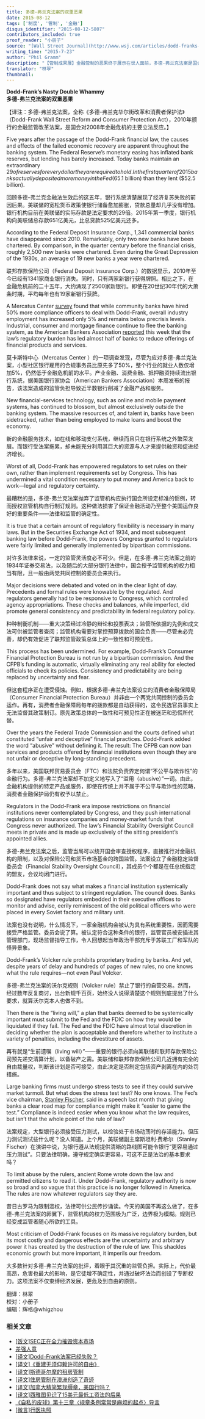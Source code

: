 ```yaml
---
title: 多德-弗兰克法案的双重恶果
date: 2015-08-12
tags: ['制度', '管制', '金融']
disqus_identifier: "2015-08-12-5807"
contributors_included: true
proof_reader: "小册子"
source: "[Wall Street Journal‎](http://www.wsj.com/articles/dodd-franks-nasty-double-whammy-1437692851)"
writing_time: "2015-7-23"
author: "Phil Gramm"
description: "【管制成果展】金融管制的恶果终于展示在世人面前，多德-弗兰克法案是国会对金融危机的主要立法反应，目标之一据说是要避免“大而不倒”的局面，而实际上它正在将小银行排挤出市场，法案唯一的成果，是满足了灾难之际人们期盼镇腹“做点什么”的愿望。"
translator: "林翠"
thumbnail:
---
```


**Dodd-Frank’s Nasty Double Whammy**  
**多德-弗兰克法案的双重恶果**

【译注：多德-弗兰克法案，全称《多德-弗兰克华尔街改革和消费者保护法》（Dodd-Frank Wall Street Reform and Consumer Protection Act），2010年颁行的金融监管改革法案，是国会对2008年金融危机的主要立法反应。】

Five years after the passage of the Dodd-Frank financial law, the causes and effects of the failed economic recovery are apparent throughout the banking system. The Federal Reserve’s monetary easing has inflated bank reserves, but lending has barely increased. Today banks maintain an extraordinary $29 of reserves for every dollar they are required to hold. In the first quarter of 2015 banks actually deposited more money in the Fed ($65.1 billion) than they lent ($52.5 billion).

回顾多德-弗兰克金融法生效后的这五年，银行系统清楚展现了经济复苏失败的前因后果。美联储的宽松货币政策使银行储备愈加膨胀，贷款总量却几乎没有增加。银行机构目前在美联储的实际存款是法定要求的29倍。2015年第一季度，银行机构向美联储总存款651亿美元，比总贷款525亿美元还多。

According to the Federal Deposit Insurance Corp., 1,341 commercial banks have disappeared since 2010. Remarkably, only two new banks have been chartered. By comparison, in the quarter century before the financial crisis, roughly 2,500 new banks were chartered. Even during the Great Depression of the 1930s, an average of 19 new banks a year were chartered.

联邦存款保险公司（Federal Deposit Insurance Corp.）的数据显示，2010年至今已经有1341家商业银行消失。同时，只有两家新银行获得牌照。相比之下，在金融危机前的二十五年，大约涌现了2500家新银行。即使在20世纪30年代的大萧条时期，平均每年也有19家新银行获牌。

A Mercatus Center [survey](http://mercatus.org/publication/how-are-small-banks-faring-under-dodd-frank) found that while community banks have hired 50% more compliance officers to deal with Dodd-Frank, overall industry employment has increased only 5% and remains below precrisis levels. Industrial, consumer and mortgage finance continue to flee the banking system, as the American Bankers Association [reported](http://www.aba.com/Tools/Ebulletins/Newsbytes/Pages/NewsBytes-Display.aspx?WebId=d18a8e28-6914-43dd-b354-949fc90ef976&ListId=1897346d-aa69-4732-8600-71c93ee94f1c&ItemID=3356) this week that the law’s regulatory burden has led almost half of banks to reduce offerings of financial products and services.

莫卡斯特中心（Mercatus Center ）的一项调查发现，尽管为应对多德-弗兰克法案，小型社区银行雇用的合规事务员比原先多了50%，整个行业的就业人数仅增加5%，仍然低于金融危机前的水平。产业金融、消费金融、抵押融资持续流出银行系统，据美国银行家协会（American Bankers Association）本周发布的报告，该法案造成的监管负担导致近半数银行削减了金融产品和服务。

New financial-services technology, such as online and mobile payment systems, has continued to blossom, but almost exclusively outside the banking system. The massive resources of, and talent in, banks have been sidetracked, rather than being employed to make loans and boost the economy.

新的金融服务技术，如在线和移动支付系统，继续而且只在银行系统之外繁荣发展。而银行受法案拖累，却未能充分利用其巨大的资源与人才来提供融资和促进经济增长。

Worst of all, Dodd-Frank has empowered regulators to set rules on their own, rather than implement requirements set by Congress. This has undermined a vital condition necessary to put money and America back to work—legal and regulatory certainty.

最糟糕的是，多德-弗兰克法案抛弃了监管机构应执行国会所设定标准的惯例，转而授权监管机构自行制订规则。这种做法损害了保证金融活动乃至整个美国运作良好的重要条件——法律和监管的确定性。

It is true that a certain amount of regulatory flexibility is necessary in many laws. But in the Securities Exchange Act of 1934, and most subsequent banking law before Dodd-Frank, the powers Congress granted to regulators were fairly limited and generally implemented by bipartisan commissions.

对许多法律来说，一定的监管灵活度必不可少。但是，在多德-弗兰克法案之前的1934年证券交易法，以及随后的大部分银行法律中，国会授予监管机构的权力相当有限，且一般由两党共同控制的委员会来执行。

Major decisions were debated and voted on in the clear light of day. Precedents and formal rules were knowable by the regulated. And regulators generally had to be responsive to Congress, which controlled agency appropriations. These checks and balances, while imperfect, did promote general consistency and predictability in federal regulatory policy.

种种制衡机制——重大决策经过冷静的辩论和投票表决；监管所依据的先例和成文法可供被监管者查阅；监管机构需要对掌控预算拨款的国会负责——尽管未必完善，却仍有效促进了联邦监管政策总体上的一致性和可预见性。

This process has been undermined. For example, Dodd-Frank’s Consumer Financial Protection Bureau is not run by a bipartisan commission. And the CFPB’s funding is automatic, virtually eliminating any real ability for elected officials to check its policies. Consistency and predictability are being replaced by uncertainty and fear.

但这套程序正在遭受侵蚀。例如，根据多德-弗兰克法案设立的消费者金融保障局（Consumer Financial Protection Bureau）并非由一个两党共同控制的委员会运作。再有，消费者金融保障局每年的拨款都是自动获得的，这令民选官员事实上无法监督其政策制订。原先政策总体的一致性和可预见性正在被迷茫和恐慌所代替。

Over the years the Federal Trade Commission and the courts defined what constituted “unfair and deceptive” financial practices. Dodd-Frank added the word “abusive” without defining it. The result: The CFPB can now ban services and products offered by financial institutions even though they are not unfair or deceptive by long-standing precedent.

多年以来，美国联邦贸易委员会（FTC）和法院负责界定何谓“不公平与欺诈性”的金融行为。多德-弗兰克法案却不加定义地写入了“滥用（abusive）”一词。由此，金融机构提供的特定产品或服务，即使在传统上并不属于不公平与欺诈性的范畴，消费者金融保护局仍有权予以禁止。

Regulators in the Dodd-Frank era impose restrictions on financial institutions never contemplated by Congress, and they push international regulations on insurance companies and money-market funds that Congress never authorized. The law’s Financial Stability Oversight Council meets in private and is made up exclusively of the sitting president’s appointed allies.

多德-弗兰克法案之后，监管当局可以绕开国会审查授权程序，直接推行对金融机构的限制，以及对保险公司和货币市场基金的跨国监管。法案设立了金融稳定监督委员会（Financial Stability Oversight Council），其成员个个都是在任总统指定的盟友，会议均闭门进行。

Dodd-Frank does not say what makes a financial institution systemically important and thus subject to stringent regulation. The council does. Banks so designated have regulators embedded in their executive offices to monitor and advise, eerily reminiscent of the old political officers who were placed in every Soviet factory and military unit.

法案也没有说明，什么情况下，一家金融机构会被认为具有系统重要性，因而需要接受严格监管。委员会说了算。被认定符合这种条件的银行，监管官员被安插进其管理部门，现场监督指导工作，令人回想起当年政治干部充斥于苏联工厂和军队的怪异景象。

Dodd-Frank’s Volcker rule prohibits proprietary trading by banks. And yet, despite years of delay and hundreds of pages of new rules, no one knows what the rule requires—not even Paul Volcker.

多德-弗兰克法案的沃尔克规则（Volcker rule）禁止了银行的自营交易。然而，经过数年反复商讨，出台新规千百页，始终没人说得清楚这个规则到底提出了什么要求，就算沃尔克本人也做不到。

Then there is the “living will,” a plan that banks deemed to be systemically important must submit to the Fed and the FDIC on how they would be liquidated if they fail. The Fed and the FDIC have almost total discretion in deciding whether the plan is acceptable and therefore whether to institute a variety of penalties, including the divestiture of assets.

再有就是“生前遗嘱（living will）”——重要的银行必须向美联储和联邦存款保险公司预先递交清算计划，以备破产之需。美联储和联邦存款保险公司几近拥有完全的自由裁量权，判断该计划是否可接受，由此决定是否制定包括资产剥离在内的处罚措施。

Large banking firms must undergo stress tests to see if they could survive market turmoil. But what does the stress test test? No one knows. The Fed’s vice chairman, [Stanley Fischer](http://topics.wsj.com/person/F/Stanley-Fischer/6595), said in a speech last month that giving banks a clear road map for compliance might make it “easier to game the test.” Compliance is indeed easier when you know what the law requires, but isn’t that the whole point of the rule of law?

法案规定，大型银行必须接受压力测试，以检验处于市场动荡时的存活能力。但压力测试测试些什么呢？没人知道。上个月，美联储副主席斯坦利·费希尔（Stanley Fischer）在演讲中说，为银行遵从法规提供清晰的路线图可能令银行“更容易通过压力测试”。只要法律明确，遵守规定确实更容易，可这不正是法治的基本要求吗？

To limit abuse by the rulers, ancient Rome wrote down the law and permitted citizens to read it. Under Dodd-Frank, regulatory authority is now so broad and so vague that this practice is no longer followed in America. The rules are now whatever regulators say they are.

昔日古罗马为限制滥权，法律可供公民传抄诵读。今天的美国不再这么做了，在多德-弗兰克法案的卵翼下，监管机构的权力范围极为广泛，边界极为模糊。规则已经变成监管者随心所欲的工具。

Most criticism of Dodd-Frank focuses on its massive regulatory burden, but its most costly and dangerous effects are the uncertainty and arbitrary power it has created by the destruction of the rule of law. This shackles economic growth but more important, it imperils our freedom.

大多数针对多德-弗兰克法案的批评，着眼于其沉重的监管负担。实际上，代价最高昂，危害也最大的影响，是它徒增不确定性，并通过破坏法治而创设了专断权力。这项法案不仅束缚经济发展，更危及到自由的原则。


翻译：林翠  
校对：小册子  
编辑：辉格@whigzhou


### 相关文章

* [[饭文]SEC正在全力摧毁资本市场](https://headsalon.org/archives/4279.html "[饭文]SEC正在全力摧毁资本市场")
* [差强人意](https://headsalon.org/archives/7129.html "差强人意")
* [[译文]Dodd-Frank法案已经失败？](https://headsalon.org/archives/6449.html "[译文]Dodd-Frank法案已经失败？")
* [[译文]《重建无须仰赖许可的自由》](https://headsalon.org/archives/6290.html "[译文]《重建无须仰赖许可的自由》")
* [[译文]斯德哥尔摩的租房管制](https://headsalon.org/archives/5805.html "[译文]斯德哥尔摩的租房管制")
* [[译文]住房管制在澳洲创造了奇迹](https://headsalon.org/archives/5772.html "[译文]住房管制在澳洲创造了奇迹")
* [[译文]加拿大精简繁规缛章，美国行吗？](https://headsalon.org/archives/5756.html "[译文]加拿大精简繁规缛章，美国行吗？")
* [[译文]西雅图见识了15美元最低工资法的后果](https://headsalon.org/archives/5714.html "[译文]西雅图见识了15美元最低工资法的后果")
* [《自私的皮球》第十三章〈规章条例常常是麻烦的起点〉导言](https://headsalon.org/archives/5101.html "《自私的皮球》第十三章〈规章条例常常是麻烦的起点〉导言")
* [[微言]行医执照](https://headsalon.org/archives/4497.html "[微言]行医执照")
